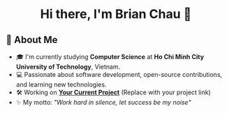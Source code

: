<!--
**brianchau-star/brianchau-star** is a ✨ special ✨ repository because its `README.md` appears on your GitHub profile.
-->

<h1 align="center">Hi there, I'm Brian Chau 👋</h1>

## 🌱 About Me

- 🎓 I'm currently studying **Computer Science** at **Ho Chi Minh City University of Technology**, Vietnam.
- 💻 Passionate about software development, open-source contributions, and learning new technologies.
- 🛠️ Working on **[Your Current Project](#)** (Replace with your project link)
- ✨ My motto: _"Work hard in silence, let success be my noise"_
